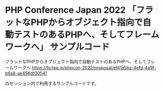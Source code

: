 # PHP Conference Japan 2022 「フラットなPHPからオブジェクト指向で自動テストのあるPHPへ、そしてフレームワークへ」 サンプルコード

フラットなPHPからオブジェクト指向で自動テストのあるPHPへ、そしてフレームワークへ 
<https://fortee.jp/phpcon-2022/proposal/ef41a5ba-4efd-4a9f-b6a8-ae456df00541>

のセッション内で利用するサンプルコードです。
